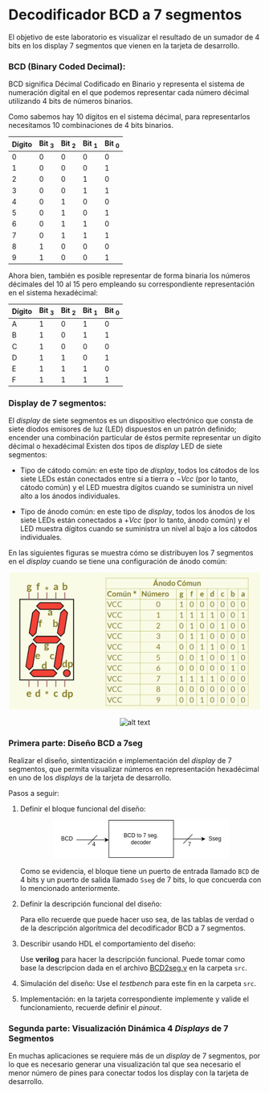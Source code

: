 # Decodificador BCD a 7 segmentos


El objetivo de este laboratorio es visualizar el resultado de un sumador de 4 bits en los display 7 segmentos que vienen en la tarjeta de desarrollo.

### BCD (Binary Coded Decimal): 

BCD significa Décimal Codificado en Binario y representa el sistema de numeración digital en el que podemos representar cada número décimal utilizando 4 bits de números binarios.


Como sabemos hay 10 dígitos en el sistema décimal, para representarlos necesitamos 10 combinaciones de 4 bits binarios.

<p align="center">

|   Dígito  |   Bit $_3$  |  Bit $_2$ |   Bit $_1$  |   Bit $_0$  |
|-----------|-------------|-----------|-------------|-------------|
|     0     |      0      |     0     |      0      |      0      |
|     1     |      0      |     0     |      0      |      1      |
|     2     |      0      |     0     |      1      |      0      |
|     3     |      0      |     0     |      1      |      1      | 
|     4     |      0      |     1     |      0      |      0      |
|     5     |      0      |     1     |      0      |      1      |
|     6     |      0      |     1     |      1      |      0      |
|     7     |      0      |     1     |      1      |      1      | 
|     8     |      1      |     0     |      0      |      0      | 
|     9     |      1      |     0     |      0      |      1      | 
</p>

Ahora bien, también es posible representar de forma binaria los números décimales del 10 al 15 pero empleando su correspondiente representación en el sistema hexadécimal:

<p align="center">

|   Dígito  |   Bit $_3$  |  Bit $_2$ |   Bit $_1$  |   Bit $_0$  |
|-----------|-------------|-----------|-------------|-------------|
|     A     |      1      |     0     |      1      |      0      |
|     B     |      1      |     0     |      1      |      1      |
|     C     |      1      |     0     |      0      |      0      |
|     D     |      1      |     1     |      0      |      1      | 
|     E     |      1      |     1     |      1      |      0      |
|     F     |      1      |     1     |      1      |      1      |
</p>


### Display de 7 segmentos:

El $display$ de siete segmentos es un dispositivo electrónico que consta de siete diodos emisores de luz (LED) dispuestos en un patrón definido; encender una combinación particular de éstos permite representar un dígito décimal o hexadécimal Existen dos tipos de $display$ LED de siete segmentos:

* Tipo de cátodo común: en este tipo de $display$, todos los cátodos de los siete LEDs están conectados entre sí a tierra o $-Vcc$ (por lo tanto, cátodo común) y el LED muestra dígitos cuando se suministra un nivel alto a los ánodos individuales.
    
* Tipo de ánodo común: en este tipo de $display$, todos los ánodos de los siete LEDs están conectados a $+Vcc$ (por lo tanto, ánodo común) y el LED muestra dígitos cuando se suministra un nivel al bajo a los cátodos individuales.


En las siguientes figuras se muestra cómo se distribuyen los 7 segmentos en el *display* cuando se tiene una configuración de ánodo común:

<p align="center">
 <img src="../figs/segm.png" alt="alt text" width=500 >
</p>


<p align="center">
 <img src="https://exploreembedded.com/wiki/images/1/1a/0SevenSegment.gif" alt="alt text" width=400 >
</p>



### Primera parte: Diseño BCD a 7seg

Realizar el diseño, sintentización e implementación del *display* de 7 segmentos, que permita visualizar números en representación hexadécimal en uno de los *displays* de la tarjeta de desarrollo. 


Pasos a seguir:

1. Definir el bloque funcional del diseño:

    <p align="center">
        <img src="../figs/bcd7seg_block.png" alt="alt text" width=350 >
    </p>


    Como se evidencia, el bloque tiene un puerto de entrada  llamado ```BCD``` de 4 bits y un puerto de salida llamado ```Sseg``` de 7 bits, lo que concuerda con lo mencionado anteriormente.


    <!-- Como se evidencia, el bloque tiene un puerto de entrada  llamado ```BCD``` de 4 bits y un puerto de salida llamado ```Sseg``` de 7 bits, lo que concuerda con lo mencionado anteriormente, pero también tiene una salida llamada ```an``` de 4 bits. Esta salida se llama así por "ánodo" y se debe a que la tarjeta de desarrollo cuenta con 4 $displays$ de 7 segmentos y debemos indicarle cuál de estos $displays$ vamos a usar, por eso consta de 4 bits, cada uno de los cuales corresponde a uno de los $displays$.  -->

2.  Definir la descripción funcional del diseño:

    Para ello recuerde que puede hacer uso sea, de las tablas de verdad o de la descripción algorítmica del decodificador BCD a 7 segmentos.

3. Describir usando HDL el comportamiento del diseño: 

    Use **verilog** para hacer la descripción funcional. Puede tomar como base la descripcion dada en el archivo [BCD2seg.v](./src/Parte1/BCD2Sseg.v)  en la carpeta ```src```.

4. Simulación del diseño: Use el *testbench* para este fin en la carpeta ```src```. 

5. Implementación: en la tarjeta correspondiente implemente y valide el funcionamiento, recuerde definir el *pinout*.


### Segunda parte: Visualización Dinámica 4 *Displays* de 7 Segmentos

En muchas aplicaciones se requiere más de un *display* de 7 segmentos, por lo que es necesario generar una visualización tal que sea necesario el menor número de pines para conectar todos los display con la tarjeta de desarrollo.

<!-- En la parte 1 se visualizaba el número en un sólo *display* de 7 segmentos. Pero en la mayoría de los casos, los 7 pines de los ánodos de cada LED están interconectados entre cada *display*, como se observa en la siguiente figura:

<p align="center">
 <img src="../figs/displays.jpeg" width=350 >
</p> -->

<!-- 
Por lo tanto, se debe realizar una multiplexación entre los ánodos de cada *display*, con el fin de visualizar en cada *display* un dígito diferente. En otras palabras, en cada instante de tiempo, sólo un display se encontrará activo, por lo que se debe garantizar que el destello en la visualización entre cada *display* no sea percibido por el ojo humano para así poder represetar un número de 4 dígitos usando los 4 displays dispoibles. Para ello, cada *display* debe activarse máximo cada $16\ ms$.

A continuación se muestra el diagrama estructural de esta implementación:

<p align="center">
 <img src="../figs/displays.png" width=350 >
</p> -->